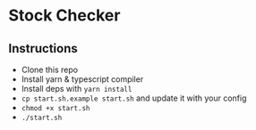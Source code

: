 # Stock Checker

## Instructions

- Clone this repo
- Install yarn & typescript compiler
- Install deps with `yarn install`
- `cp start.sh.example start.sh` and update it with your config
- `chmod +x start.sh`
- `./start.sh`